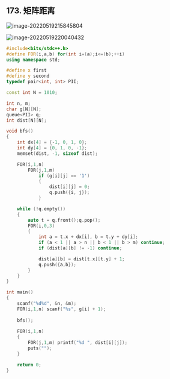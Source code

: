 ## 173. 矩阵距离

![image-20220519215845804](https://nme-200t.oss-cn-hangzhou.aliyuncs.com/template/image-20220519215845804.png)

![image-20220519220040432](https://nme-200t.oss-cn-hangzhou.aliyuncs.com/template/image-20220519220040432.png)

```cpp
#include<bits/stdc++.h>
#define FOR(i,a,b) for(int i=(a);i<=(b);++i)
using namespace std;

#define x first
#define y second
typedef pair<int, int> PII;

const int N = 1010;

int n, m;
char g[N][N];
queue<PII> q;
int dist[N][N];

void bfs()
{
    int dx[4] = {-1, 0, 1, 0};
    int dy[4] = {0, 1, 0, -1};
    memset(dist, -1, sizeof dist);

    FOR(i,1,n)
        FOR(j,1,m)
            if (g[i][j] == '1')
            {
                dist[i][j] = 0;
                q.push({i, j});
            }

    while (!q.empty())
    {
        auto t = q.front();q.pop();
        FOR(i,0,3)
        {
            int a = t.x + dx[i], b = t.y + dy[i];
            if (a < 1 || a > n || b < 1 || b > m) continue;
            if (dist[a][b] != -1) continue;

            dist[a][b] = dist[t.x][t.y] + 1;
            q.push({a,b});
        }
    }
}

int main()
{
    scanf("%d%d", &n, &m);
    FOR(i,1,n) scanf("%s", g[i] + 1);
    
    bfs();
    
    FOR(i,1,n)
    {
        FOR(j,1,m) printf("%d ", dist[i][j]);
        puts("");
    }

    return 0;
}
```


